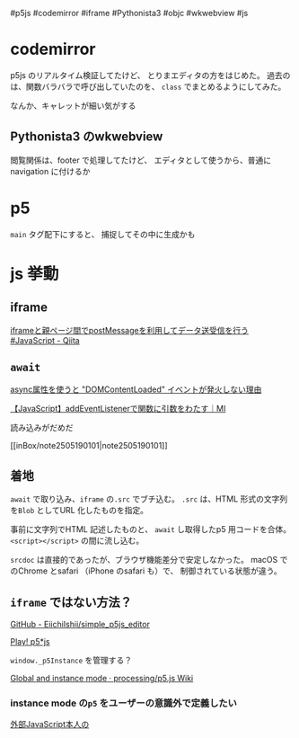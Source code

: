 #p5js #codemirror #iframe #Pythonista3 #objc #wkwebview #js

# codemirror

p5js のリアルタイム検証してたけど、
とりまエディタの方をはじめた。
過去のは、関数バラバラで呼び出していたのを、
`class` でまとめるようにしてみた。

なんか、キャレットが細い気がする

## Pythonista3 のwkwebview

閲覧関係は、footer で処理してたけど、
エディタとして使うから、普通にnavigation に付けるか


# p5

`main` タグ配下にすると、
捕捉してその中に生成かも

# js 挙動

## iframe

[iframeと親ページ間でpostMessageを利用してデータ送受信を行う #JavaScript - Qiita](https://qiita.com/manzoku_bukuro/items/c94d8beebc2b9a1af39c)



## `await`

[async属性を使うと "DOMContentLoaded" イベントが発火しない理由](https://zenn.dev/bicstone/articles/js-async-domcontentloaded)


[【JavaScript】addEventListenerで関数に引数をわたす｜MI](https://note.com/yamanoborer/n/n2e4cc40328b7)

読み込みがだめだ

[[inBox/note2505190101|note2505190101]]

## 着地

`await` で取り込み、`iframe` の`.src` でブチ込む。
`.src` は、HTML 形式の文字列を`Blob` としてURL 化したものを指定。

事前に文字列でHTML 記述したものと、
`await` し取得したp5 用コードを合体。
`<script></script>` の間に流し込む。


`srcdoc` は直接的であったが、ブラウザ機能差分で安定しなかった。
macOS でのChrome とsafari （iPhone のsafari も）で、
制御されている状態が違う。


## `iframe` ではない方法？

[GitHub - EiichiIshii/simple_p5js_editor](https://github.com/EiichiIshii/simple_p5js_editor)

[Play! p5*js](https://eiichiishii.github.io/simple_p5js_editor/)

`window._p5Instance` を管理する？


[Global and instance mode · processing/p5.js Wiki](https://github.com/processing/p5.js/wiki/Global-and-instance-mode)



### instance mode の`p5` をユーザーの意識外で定義したい

[外部JavaScript本人の<script>要素を取得方法を考える #JavaScript - Qiita](https://qiita.com/suzunone/items/ce8894b8e338ee66a9d5)